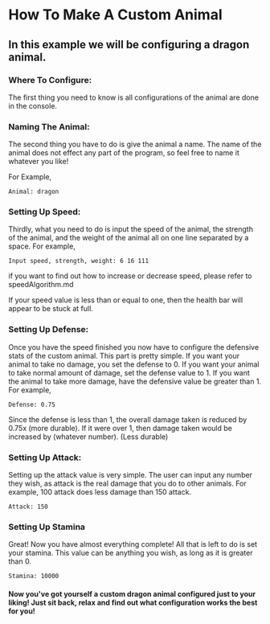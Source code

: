 # How To Make A Custom Animal

  

## In this example we will be configuring a dragon animal.

  

### Where To Configure:

The first thing you need to know is all configurations of the animal are done in the console.

  

### Naming The Animal:

The second thing you have to do is give the animal a name. The name of the animal does not effect any part of the program, so feel free to name it whatever you like!

For Example,
```console
Animal: dragon
```

  

### Setting Up Speed:

Thirdly, what you need to do is input the speed of the animal, the strength of the animal, and the weight of the animal all on one line separated by a space. For example,

```console
Input speed, strength, weight: 6 16 111
```

if you want to find out how to increase or decrease speed, please refer to speedAlgorithm.md  
  
If your speed value is less than or equal to one, then the health bar will appear to be stuck at full.

### Setting Up Defense:

Once you have the speed finished you now have to configure the defensive stats of the custom animal. This part is pretty simple. If you want your animal to take no damage, you set the defense to 0. If you want your animal to take normal amount of damage, set the defense value to 1. If you want the animal to take more damage, have the defensive value be greater than 1.  
For example,

```console
Defense: 0.75
```
Since the defense is less than 1, the overall damage taken is reduced by 0.75x (more durable). If it were over 1, then damage taken would be increased by (whatever number). (Less durable) 
### Setting Up Attack:
Setting up the attack value is very simple. The user can input any number they wish, as attack is the real damage that you do to other animals. For example, 100 attack does less damage than 150 attack.
```console
Attack: 150
```
### Setting Up Stamina
Great! Now you have almost everything complete! All that is left to do is set your stamina. This value can be anything you wish, as long as it is greater than 0. 
```console
Stamina: 10000
```
#### Now you've got yourself a custom dragon animal configured just to your liking! Just sit back, relax and find out what configuration works the best for you! 